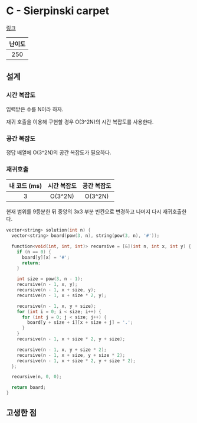 # C - Sierpinski carpet

[링크](https://atcoder.jp/contests/abc357/tasks/abc357_c)

| 난이도 |
| :----: |
|  250   |

## 설계

### 시간 복잡도

입력받은 수를 N이라 하자.

재귀 호출을 이용해 구현할 경우 O(3^2N)의 시간 복잡도를 사용한다.

### 공간 복잡도

정답 배열에 O(3^2N)의 공간 복잡도가 필요하다.

### 재귀호출

| 내 코드 (ms) | 시간 복잡도 | 공간 복잡도 |
| :----------: | :---------: | :---------: |
|      3       |   O(3^2N)   |   O(3^2N)   |

현재 범위를 9등분한 뒤 중앙의 3x3 부분 빈칸으로 변경하고 나머지 다시 재귀호출한다.

```cpp
vector<string> solution(int n) {
  vector<string> board(pow(3, n), string(pow(3, n), '#'));

  function<void(int, int, int)> recursive = [&](int n, int x, int y) {
    if (n == 0) {
      board[y][x] = '#';
      return;
    }

    int size = pow(3, n - 1);
    recursive(n - 1, x, y);
    recursive(n - 1, x + size, y);
    recursive(n - 1, x + size * 2, y);

    recursive(n - 1, x, y + size);
    for (int i = 0; i < size; i++) {
      for (int j = 0; j < size; j++) {
        board[y + size + i][x + size + j] = '.';
      }
    }
    recursive(n - 1, x + size * 2, y + size);

    recursive(n - 1, x, y + size * 2);
    recursive(n - 1, x + size, y + size * 2);
    recursive(n - 1, x + size * 2, y + size * 2);
  };

  recursive(n, 0, 0);

  return board;
}
```

## 고생한 점
